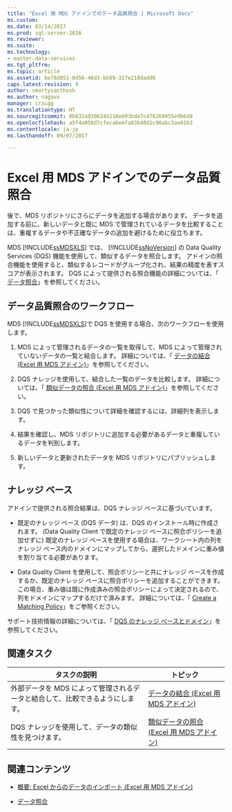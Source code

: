 ```yaml
---
title: "Excel 用 MDS アドインでのデータ品質照合 | Microsoft Docs"
ms.custom: 
ms.date: 03/14/2017
ms.prod: sql-server-2016
ms.reviewer: 
ms.suite: 
ms.technology:
- master-data-services
ms.tgt_pltfrm: 
ms.topic: article
ms.assetid: be78d051-0d56-46d3-bb89-327e218dadd6
caps.latest.revision: 9
author: smartysanthosh
ms.author: nagavo
manager: craigg
ms.translationtype: HT
ms.sourcegitcommit: 0b832a9306244210e693bde7c476269455e9b6d8
ms.openlocfilehash: a5f4a058d7cfeca6eefa83b40d1c90abc5ae61b3
ms.contentlocale: ja-jp
ms.lasthandoff: 09/07/2017

---
```

# <a name="data-quality-matching-in-the-mds-add-in-for-excel"></a>Excel 用 MDS アドインでのデータ品質照合
  後で、MDS リポジトリにさらにデータを追加する場合があります。 データを追加する前に、新しいデータと既に MDS で管理されているデータを比較することは、重複するデータや不正確なデータの追加を避けるために役立ちます。  
  
 MDS [!INCLUDE[ssMDSXLS](../../includes/ssmdsxls-md.md)] では、 [!INCLUDE[ssNoVersion](../../includes/ssnoversion-md.md)] の Data Quality Services (DQS) 機能を使用して、類似するデータを照合します。 アドインの照合機能を使用すると、類似するレコードがグループ化され、結果の精度を表すスコアが表示されます。 DQS によって提供される照合機能の詳細については、「 [データ照合](../../data-quality-services/data-matching.md)」を参照してください。  
  
## <a name="workflow-for-data-quality-matching"></a>データ品質照合のワークフロー  
 MDS [!INCLUDE[ssMDSXLS](../../includes/ssmdsxls-md.md)]で DQS を使用する場合、次のワークフローを使用します。  
  
1.  MDS によって管理されるデータの一覧を取得して、MDS によって管理されていないデータの一覧と結合します。 詳細については、「 [データの結合 (Excel 用 MDS アドイン)](../../master-data-services/microsoft-excel-add-in/combine-data-mds-add-in-for-excel.md)」を参照してください。  
  
2.  DQS ナレッジを使用して、結合した一覧のデータを比較します。 詳細については、「 [類似データの照合 (Excel 用 MDS アドイン)](../../master-data-services/microsoft-excel-add-in/match-similar-data-mds-add-in-for-excel.md)」を参照してください。  
  
3.  DQS で見つかった類似性について詳細を確認するには、詳細列を表示します。  
  
4.  結果を確認し、MDS リポジトリに追加する必要があるデータと重複しているデータを判別します。  
  
5.  新しいデータと更新されたデータを MDS リポジトリにパブリッシュします。  
  
## <a name="knowledge-bases"></a>ナレッジ ベース  
 アドインで提供される照合結果は、DQS ナレッジ ベースに基づいています。  
  
-   既定のナレッジ ベース (DQS データ) は、DQS のインストール時に作成されます。 (Data Quality Client で既定のナレッジ ベースに照合ポリシーを追加せずに) 既定のナレッジ ベースを使用する場合は、ワークシート内の列をナレッジ ベース内のドメインにマップしてから、選択したドメインに重み値を割り当てる必要があります。  
  
-   Data Quality Client を使用して、照合ポリシーと共にナレッジ ベースを作成するか、既定のナレッジ ベースに照合ポリシーを追加することができます。 この場合、重み値は既に作成済みの照合ポリシーによって決定されるので、列をドメインにマップするだけで済みます。 詳細については、「 [Create a Matching Policy](../../data-quality-services/create-a-matching-policy.md)」をご参照ください。  
  
 サポート技術情報の詳細については、「 [DQS のナレッジ ベースとドメイン](../../data-quality-services/dqs-knowledge-bases-and-domains.md)」を参照してください。  
  
## <a name="related-tasks"></a>関連タスク  
  
|タスクの説明|トピック|  
|----------------------|-----------|  
|外部データを MDS によって管理されるデータと結合して、比較できるようにします。|[データの結合 (Excel 用 MDS アドイン)](../../master-data-services/microsoft-excel-add-in/combine-data-mds-add-in-for-excel.md)|  
|DQS ナレッジを使用して、データの類似性を見つけます。|[類似データの照合 (Excel 用 MDS アドイン)](../../master-data-services/microsoft-excel-add-in/match-similar-data-mds-add-in-for-excel.md)|  
  
## <a name="related-content"></a>関連コンテンツ  
  
-   [概要: Excel からのデータのインポート (Excel 用 MDS アドイン)](../../master-data-services/microsoft-excel-add-in/overview-importing-data-from-excel-mds-add-in-for-excel.md)  
  
-   [データ照合](../../data-quality-services/data-matching.md)  
  
  
